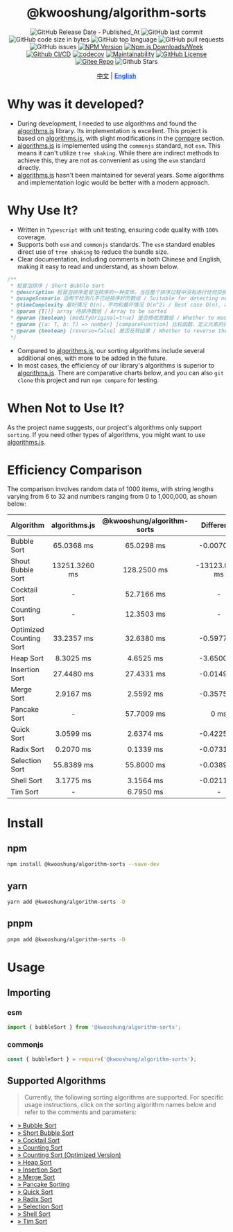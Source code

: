<div align="center">

# @kwooshung/algorithm-sorts

![GitHub Release Date - Published_At](https://img.shields.io/github/release-date/kwooshung/algorithm-sorts?labelColor=272e3b&color=00b42A&logo=github)
![GitHub last commit](https://img.shields.io/github/last-commit/kwooshung/algorithm-sorts?labelColor=272e3b&color=165dff)
![GitHub code size in bytes](https://img.shields.io/github/languages/code-size/kwooshung/algorithm-sorts?labelColor=272e3b&color=165dff)
![GitHub top language](https://img.shields.io/github/languages/top/kwooshung/algorithm-sorts?labelColor=272e3b&color=165dff)
![GitHub pull requests](https://img.shields.io/github/issues-pr/kwooshung/algorithm-sorts?labelColor=272e3b&color=165dff)
![GitHub issues](https://img.shields.io/github/issues/kwooshung/algorithm-sorts?labelColor=272e3b&color=165dff)
[![NPM Version](https://img.shields.io/npm/v/@kwooshung/algorithm-sorts?labelColor=272e3b&color=165dff)](https://www.npmjs.com/package/@kwooshung/algorithm-sorts)
[![Npm.js Downloads/Week](https://img.shields.io/npm/dw/@kwooshung/algorithm-sorts?labelColor=272e3b&labelColor=272e3b&color=165dff&logo=npm)](https://www.npmjs.com/package/@kwooshung/algorithm-sorts)
[![Github CI/CD](https://github.com/kwooshung/algorithm-sorts/actions/workflows/ci.yml/badge.svg)](https://github.com/kwooshung/algorithm-sorts/actions/)
[![codecov](https://codecov.io/gh/kwooshung/algorithm-sorts/graph/badge.svg?token=VVZJE7H0KD)](https://codecov.io/gh/kwooshung/algorithm-sorts)
[![Maintainability](https://api.codeclimate.com/v1/badges/325d0881b1ca19165d35/maintainability)](https://codeclimate.com/github/kwooshung/algorithm-sorts/maintainability/)
[![GitHub License](https://img.shields.io/github/license/kwooshung/algorithm-sorts?labelColor=272e3b&color=165dff)](LICENSE)
[![Gitee Repo](https://img.shields.io/badge/gitee-cvlar-165dff?logo=gitee)](https://gitee.com/kwooshung/algorithm-sorts/)
![Github Stars](https://img.shields.io/github/stars/kwooshung/algorithm-sorts?labelColor=272e3b&color=165dff)

<p align="center">
    <a href="README.zh-CN.md">中文</a> | 
    <a href="README.md" style="font-weight:700;color:#165dff;text-decoration:underline;">English</a>
</p>
</div>

# Why was it developed?

- During development, I needed to use algorithms and found the [algorithms.js](https://github.com/felipernb/algorithms.js) library. Its implementation is excellent. This project is based on [algorithms.js](https://github.com/felipernb/algorithms.js), with slight modifications in the [compare](src/internal/compare/index.ts) section.
- [algorithms.js](https://github.com/felipernb/algorithms.js) is implemented using the `commonjs` standard, not `esm`. This means it can't utilize `tree shaking`. While there are indirect methods to achieve this, they are not as convenient as using the `esm` standard directly.
- [algorithms.js](https://github.com/felipernb/algorithms.js) hasn't been maintained for several years. Some algorithms and implementation logic would be better with a modern approach.

# Why Use It?

- Written in `Typescript` with unit testing, ensuring code quality with `100%` coverage.
- Supports both `esm` and `commonjs` standards. The `esm` standard enables direct use of `tree shaking` to reduce the bundle size.
- Clear documentation, including comments in both Chinese and English, making it easy to read and understand, as shown below.

```ts
/**
 * 短冒泡排序 / Short Bubble Sort
 * @description 短冒泡排序是冒泡排序的一种变体，当在整个排序过程中没有进行任何交换时，该算法会提前停止 / Short bubble sort is a variation of bubble sort that stops early if no swaps are made during the entire sorting process
 * @usageScenario 适用于检测几乎已经排序好的数组 / Suitable for detecting nearly sorted arrays
 * @timeComplexity 最好情况 O(n)，平均和最坏情况 O(n^2) / Best case O(n), average and worst case O(n^2)
 * @param {T[]} array 待排序数组 / Array to be sorted
 * @param {boolean} [modifyOriginal=true] 是否修改原数组 / Whether to modify the original array
 * @param {(a: T, b: T) => number} [compareFunction] 比较函数，定义元素的排序方式 / Comparison function, defines the sorting order of elements
 * @param {boolean} [reverse=false] 是否反转结果 / Whether to reverse the result
 */
```

- Compared to [algorithms.js](https://github.com/felipernb/algorithms.js), our sorting algorithms include several additional ones, with more to be added in the future.
- In most cases, the efficiency of our library's algorithms is superior to [algorithms.js](https://github.com/felipernb/algorithms.js). There are comparative charts below, and you can also `git clone` this project and run `npm compare` for testing.

# When Not to Use It?

As the project name suggests, our project's algorithms only support `sorting`. If you need other types of algorithms, you might want to use [algorithms.js](https://github.com/felipernb/algorithms.js).

# Efficiency Comparison

The comparison involves random data of 1000 items, with string lengths varying from 6 to 32 and numbers ranging from 0 to 1,000,000, as shown below:

| Algorithm               | algorithms.js | @kwooshung/algorithm-sorts |   Difference   |
| :---------------------- | :-----------: | :------------------------: | :------------: |
| Bubble Sort             |  65.0368 ms   |         65.0298 ms         |   -0.0070 ms   |
| Shout Bubble Sort       | 13251.3260 ms |        128.2500 ms         | -13123.0760 ms |
| Cocktail Sort           |       -       |         52.7166 ms         |       -        |
| Counting Sort           |       -       |         12.3503 ms         |       -        |
| Optimized Counting Sort |  33.2357 ms   |         32.6380 ms         |   -0.5977 ms   |
| Heap Sort               |   8.3025 ms   |         4.6525 ms          |   -3.6500 ms   |
| Insertion Sort          |  27.4480 ms   |         27.4331 ms         |   -0.0149 ms   |
| Merge Sort              |   2.9167 ms   |         2.5592 ms          |   -0.3575 ms   |
| Pancake Sort            |       -       |         57.7009 ms         |      0 ms      |
| Quick Sort              |   3.0599 ms   |         2.6374 ms          |   -0.4225 ms   |
| Radix Sort              |   0.2070 ms   |         0.1339 ms          |   -0.0731 ms   |
| Selection Sort          |  55.8389 ms   |         55.8000 ms         |   -0.0389 ms   |
| Shell Sort              |   3.1775 ms   |         3.1564 ms          |   -0.0211 ms   |
| Tim Sort                |       -       |         6.7950 ms          |       -        |

# Install

## npm

```bash
npm install @kwooshung/algorithm-sorts --save-dev
```

## yarn

```bash
yarn add @kwooshung/algorithm-sorts -D
```

## pnpm

```bash
pnpm add @kwooshung/algorithm-sorts -D
```

# Usage

## Importing

### esm

```ts
import { bubbleSort } from '@kwooshung/algorithm-sorts';
```

### commonjs

```ts
const { bubbleSort } = require('@kwooshung/algorithm-sorts');
```

## Supported Algorithms

> Currently, the following sorting algorithms are supported. For specific usage instructions, click on the sorting algorithm names below and refer to the comments and parameters:

- [&raquo; Bubble Sort](src/sorts/bubble/index.ts)
- [&raquo; Short Bubble Sort](src/sorts/bubble/short/index.ts)
- [&raquo; Cocktail Sort](src/sorts/cocktail/index.ts)
- [&raquo; Counting Sort](src/sorts/counting/index.ts)
- [&raquo; Counting Sort (Optimized Version)](src/sorts/counting/optimized/index.ts)
- [&raquo; Heap Sort](src/sorts/heap/index.ts)
- [&raquo; Insertion Sort](src/sorts/insertion/index.ts)
- [&raquo; Merge Sort](src/sorts/merge/index.ts)
- [&raquo; Pancake Sorting](src/sorts/pancake/index.ts)
- [&raquo; Quick Sort](src/sorts/quick/index.ts)
- [&raquo; Radix Sort](src/sorts/radix/index.ts)
- [&raquo; Selection Sort](src/sorts/selection/index.ts)
- [&raquo; Shell Sort](src/sorts/shell/index.ts)
- [&raquo; Tim Sort](src/sorts/tim/index.ts)
